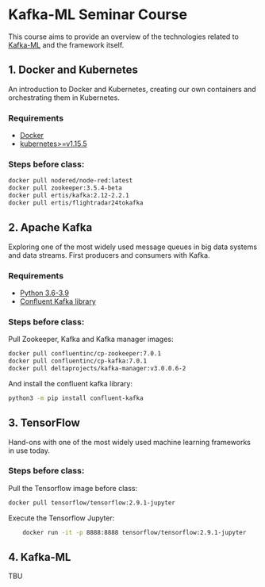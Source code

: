 # Kafka-ML Seminar Course

This course aims to provide an overview of the technologies related to [Kafka-ML](https://github.com/ertis-research/kafka-ml/) and the framework itself.

## 1. Docker and Kubernetes
An introduction to Docker and Kubernetes, creating our own containers and orchestrating them in Kubernetes.

### Requirements
- [Docker](https://www.docker.com/)
- [kubernetes>=v1.15.5](https://kubernetes.io/)

### Steps before class:
```bash
docker pull nodered/node-red:latest
docker pull zookeeper:3.5.4-beta
docker pull ertis/kafka:2.12-2.2.1
docker pull ertis/flightradar24tokafka
```

## 2. Apache Kafka
Exploring one of the most widely used message queues in big data systems and data streams. First producers and consumers with Kafka.

###  Requirements
- [Python 3.6-3.9](https://www.python.org/downloads/)
- [Confluent Kafka library](https://pypi.org/project/confluent-kafka/)

###  Steps before class:
Pull Zookeeper, Kafka and Kafka manager images:
```bash
docker pull confluentinc/cp-zookeeper:7.0.1
docker pull confluentinc/cp-kafka:7.0.1
docker pull deltaprojects/kafka-manager:v3.0.0.6-2
```

And install the confluent kafka library:
```bash
python3 -m pip install confluent-kafka
```

## 3. TensorFlow
Hand-ons with one of the most widely used machine learning frameworks in use today.

###  Steps before class:
Pull the Tensorflow image before class:
```bash
docker pull tensorflow/tensorflow:2.9.1-jupyter
```

Execute the Tensorflow Jupyter:
```bash
    docker run -it -p 8888:8888 tensorflow/tensorflow:2.9.1-jupyter
```

## 4. Kafka-ML
TBU